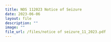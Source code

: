 ```yaml
---
title: NOS 112023 Notice of Seizure
date: 2023-06-06
layout: file
description: ""
image: ""
file_url: /files/notice of seizure_11_2023.pdf
---
```

